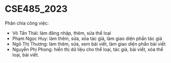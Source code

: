 # CSE485_2023
Phân chia công việc: 
+ Võ Tấn Thái: làm đăng nhập, thêm, sửa thể loại
+ Phạm Ngọc Huy: làm thêm, sửa, xóa tác giả, làm giao diện phần tác giả
+ Ngô Thị Thương: làm thêm, sửa, xem bài viết, làm giao diện phần bài viết
+ Nguyễn Phi Phong: hiển thị dữ liệu cho thể loại, tác giả, bài viết, xóa thể loại, bài viết.
